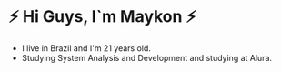 <h1> ⚡ Hi Guys, I`m Maykon ⚡</h1>

* I live in Brazil and I'm 21 years old.
* Studying System Analysis and Development and studying at Alura.
